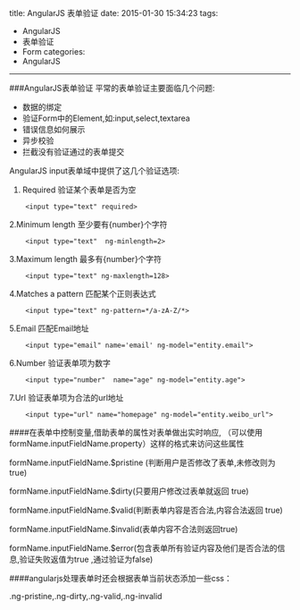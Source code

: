 title: AngularJS 表单验证
date: 2015-01-30 15:34:23
tags: 
- AngularJS  
- 表单验证
- Form
categories:
- AngularJS
---
###AngularJS表单验证
平常的表单验证主要面临几个问题:

- 数据的绑定
- 验证Form中的Element,如:input,select,textarea
- 错误信息如何展示
- 异步校验
- 拦截没有验证通过的表单提交

 AngularJS input表单域中提供了这几个验证选项:
 1. Required	验证某个表单是否为空
```{bash}
	<input type="text" required>
```
2.Minimum length	至少要有{number}个字符
```{bash}
	<input type="text"  ng-minlength=2>
```
3.Maximum length	最多有{number}个字符
```{bash}
	<input type="text" ng-maxlength=128>
```
4.Matches a pattern	匹配某个正则表达式
```{bash}
	<input type="text" ng-pattern=*/a-zA-Z/*>
```
5.Email	    匹配Email地址
```{bash}
	<input type="email" name='email' ng-model="entity.email">
```
6.Number 	验证表单项为数字
```{bash}
	<input type="number"  name="age" ng-model="entity.age">
```
7.Url 	验证表单项为合法的url地址
```{bash}
	<input type="url" name="homepage" ng-model="entity.weibo_url">
```

####在表单中控制变量,借助表单的属性对表单做出实时响应,
（可以使用 formName.inputFieldName.property）这样的格式来访问这些属性

formName.inputFieldName.$pristine (判断用户是否修改了表单,未修改则为true)

formName.inputFieldName.$dirty(只要用户修改过表单就返回 true)

formName.inputFieldName.$valid(判断表单内容是否合法,内容合法返回 true)

formName.inputFieldName.$invalid(表单内容不合法则返回true)

formName.inputFieldName.$error(包含表单所有验证内容及他们是否合法的信息,验证失败返值为true  ,通过验证为false)

####angularjs处理表单时还会根据表单当前状态添加一些css：

.ng-pristine,.ng-dirty,.ng-valid,.ng-invalid



